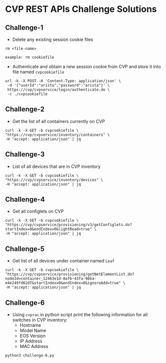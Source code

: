 # CVP REST APIs Challenge Solutions

## Challenge-1

- Delete any existing session cookie files

```shell
rm <file-name>

example: rm cookiefile
```

- Authenticate and obtain a new session cookie from CVP and store it into file named `cvpcookiefile`

```shell
url -k -X POST -H 'Content-Type: application/json' \
 -d '{"userId":"arista","password":"arista"}' \
 https://cvp/cvpservice/login/authenticate.do \
 -c ./cvpcookiefile
```

## Challenge-2

- Get the list of all containers currently on CVP

```shell
curl -k -X GET -b cvpcookiefile \
"https://cvp/cvpservice/inventory/containers" \
-H "accept: application/json" | jq
```

## Challenge-3

- List of all devices that are in CVP inventory

```shell
curl -k -X GET -b cvpcookiefile \
"https://cvp/cvpservice/inventory/devices" \
-H "accept: application/json" | jq
```

## Challenge-4

- Get all configlets on CVP

```shell
curl -k -X GET -b cvpcookiefile \
"https://cvp/cvpservice/provisioning/v3/getConfiglets.do?startIndex=0&endIndex=0&lightRead=true" \
-H "accept: application/json" | jq
```

## Challenge-5

- Get list of all devices under container named `Leaf`

```shell
curl -k -X GET -b cvpcookiefile \
"https://cvp/cvpservice/provisioning/getNetElementList.do?nodeId=container_12463e1d-8af6-43fa-986a-e4e249fd62df&startIndex=0&endIndex=0&ignoreAdd=true" \
-H "accept: application/json" | jq
```

## Challenge-6

- Using `cvprac` in python script print the following information for all switches in  CVP inventory:
  - Hostname
  - Model Name
  - EOS Version
  - IP Address
  - MAC Address
  
```shell
python3 challenge-6.py
```
